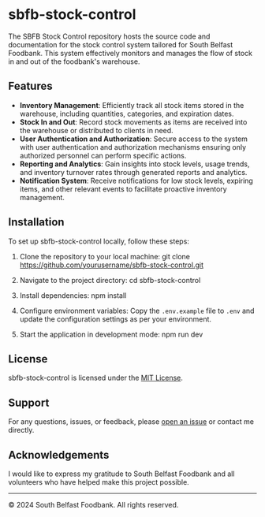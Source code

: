 # sbfb-stock-control

The SBFB Stock Control repository hosts the source code and documentation for the stock control system tailored for South Belfast Foodbank. This system effectively monitors and manages the flow of stock in and out of the foodbank's warehouse.

## Features

- **Inventory Management**: Efficiently track all stock items stored in the warehouse, including quantities, categories, and expiration dates.
- **Stock In and Out**: Record stock movements as items are received into the warehouse or distributed to clients in need.
- **User Authentication and Authorization**: Secure access to the system with user authentication and authorization mechanisms ensuring only authorized personnel can perform specific actions.
- **Reporting and Analytics**: Gain insights into stock levels, usage trends, and inventory turnover rates through generated reports and analytics.
- **Notification System**: Receive notifications for low stock levels, expiring items, and other relevant events to facilitate proactive inventory management.

## Installation

To set up sbfb-stock-control locally, follow these steps:

1. Clone the repository to your local machine:
  git clone https://github.com/yourusername/sbfb-stock-control.git

2. Navigate to the project directory:
  cd sbfb-stock-control

3. Install dependencies:
  npm install

4. Configure environment variables:
  Copy the `.env.example` file to `.env` and update the configuration settings as per your environment.

5. Start the application in development mode:
  npm run dev

## License

sbfb-stock-control is licensed under the [MIT License](LICENSE).

## Support

For any questions, issues, or feedback, please [open an issue](https://github.com/yourusername/sbfb-stock-control/issues) or contact me directly.

## Acknowledgements

I would like to express my gratitude to South Belfast Foodbank and all volunteers who have helped make this project possible.

---
© 2024 South Belfast Foodbank. All rights reserved.
